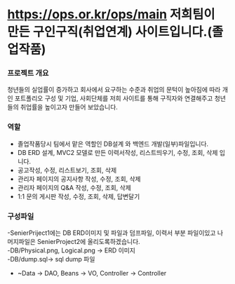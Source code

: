 # https://ops.or.kr/ops/main 저희팀이 만든 구인구직(취업연계) 사이트입니다.(졸업작품)

### 프로젝트 개요<br>
청년들의 실업률이 증가하고 회사에서 요구하는 수준과 취업의 문턱이 높아짐에 따라 개인 포트폴리오 구성 및 기업, 사회단체를 저희 사이트를 통해 구직자와 연결해주고 청년들의 취업률을 높이고자 만들어 보았습니다.

### 역할<br>
- 졸업작품당시 팀에서 맡은 역할인 DB설계 와 백엔드 개발(일부)파일입니다.<br>
- DB ERD 설계, MVC2 모델로 만든 이력서작성, 리스트띄우기, 수정, 조회, 삭제 입니다.<br>
- 공고작성, 수정, 리스트보기, 조회, 삭제<br>
- 관리자 페이지의 공지사항 작성, 수정, 조회, 삭제<br>
- 관리자 페이지의 Q&A 작성, 수정, 조회, 삭제<br>
- 1:1 문의 게시판 작성, 수정, 조회, 삭제, 답변달기<br>

### 구성파일<br>
-SenierPriject1에는 DB ERD이미지 및 파일과 덤프파일, 이력서 부분 파일이있고 나머지파일은 SenierProject2에 올리도록하겠습니다.<br>
-DB/Physical.png, Logical.png -> ERD 이미지<br>
-DB/dump.sql-> sql dump 파일<br>
- ~Data -> DAO, Beans -> VO, Controller -> Controller<br>



